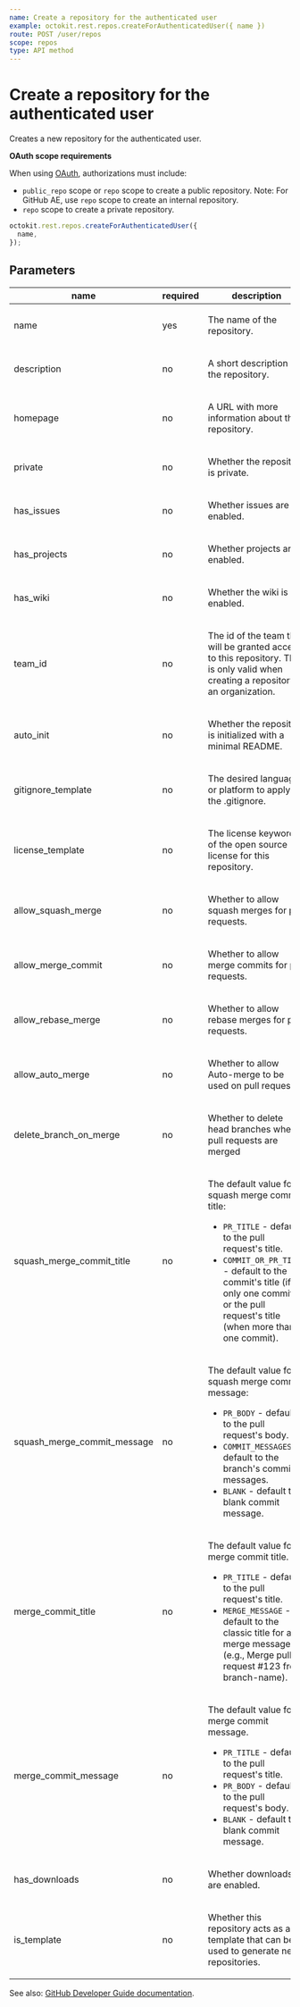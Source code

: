 ```yaml
---
name: Create a repository for the authenticated user
example: octokit.rest.repos.createForAuthenticatedUser({ name })
route: POST /user/repos
scope: repos
type: API method
---
```


# Create a repository for the authenticated user

Creates a new repository for the authenticated user.

**OAuth scope requirements**

When using [OAuth](https://docs.github.com/enterprise-cloud@latest//apps/building-oauth-apps/understanding-scopes-for-oauth-apps/), authorizations must include:

- `public_repo` scope or `repo` scope to create a public repository. Note: For GitHub AE, use `repo` scope to create an internal repository.
- `repo` scope to create a private repository.

```js
octokit.rest.repos.createForAuthenticatedUser({
  name,
});
```

## Parameters

<table>
  <thead>
    <tr>
      <th>name</th>
      <th>required</th>
      <th>description</th>
    </tr>
  </thead>
  <tbody>
    <tr><td>name</td><td>yes</td><td>

The name of the repository.

</td></tr>
<tr><td>description</td><td>no</td><td>

A short description of the repository.

</td></tr>
<tr><td>homepage</td><td>no</td><td>

A URL with more information about the repository.

</td></tr>
<tr><td>private</td><td>no</td><td>

Whether the repository is private.

</td></tr>
<tr><td>has_issues</td><td>no</td><td>

Whether issues are enabled.

</td></tr>
<tr><td>has_projects</td><td>no</td><td>

Whether projects are enabled.

</td></tr>
<tr><td>has_wiki</td><td>no</td><td>

Whether the wiki is enabled.

</td></tr>
<tr><td>team_id</td><td>no</td><td>

The id of the team that will be granted access to this repository. This is only valid when creating a repository in an organization.

</td></tr>
<tr><td>auto_init</td><td>no</td><td>

Whether the repository is initialized with a minimal README.

</td></tr>
<tr><td>gitignore_template</td><td>no</td><td>

The desired language or platform to apply to the .gitignore.

</td></tr>
<tr><td>license_template</td><td>no</td><td>

The license keyword of the open source license for this repository.

</td></tr>
<tr><td>allow_squash_merge</td><td>no</td><td>

Whether to allow squash merges for pull requests.

</td></tr>
<tr><td>allow_merge_commit</td><td>no</td><td>

Whether to allow merge commits for pull requests.

</td></tr>
<tr><td>allow_rebase_merge</td><td>no</td><td>

Whether to allow rebase merges for pull requests.

</td></tr>
<tr><td>allow_auto_merge</td><td>no</td><td>

Whether to allow Auto-merge to be used on pull requests.

</td></tr>
<tr><td>delete_branch_on_merge</td><td>no</td><td>

Whether to delete head branches when pull requests are merged

</td></tr>
<tr><td>squash_merge_commit_title</td><td>no</td><td>

The default value for a squash merge commit title:

- `PR_TITLE` - default to the pull request's title.
- `COMMIT_OR_PR_TITLE` - default to the commit's title (if only one commit) or the pull request's title (when more than one commit).

</td></tr>
<tr><td>squash_merge_commit_message</td><td>no</td><td>

The default value for a squash merge commit message:

- `PR_BODY` - default to the pull request's body.
- `COMMIT_MESSAGES` - default to the branch's commit messages.
- `BLANK` - default to a blank commit message.

</td></tr>
<tr><td>merge_commit_title</td><td>no</td><td>

The default value for a merge commit title.

- `PR_TITLE` - default to the pull request's title.
- `MERGE_MESSAGE` - default to the classic title for a merge message (e.g., Merge pull request #123 from branch-name).

</td></tr>
<tr><td>merge_commit_message</td><td>no</td><td>

The default value for a merge commit message.

- `PR_TITLE` - default to the pull request's title.
- `PR_BODY` - default to the pull request's body.
- `BLANK` - default to a blank commit message.

</td></tr>
<tr><td>has_downloads</td><td>no</td><td>

Whether downloads are enabled.

</td></tr>
<tr><td>is_template</td><td>no</td><td>

Whether this repository acts as a template that can be used to generate new repositories.

</td></tr>
  </tbody>
</table>

See also: [GitHub Developer Guide documentation](https://docs.github.com/enterprise-cloud@latest//rest/reference/repos#create-a-repository-for-the-authenticated-user).
